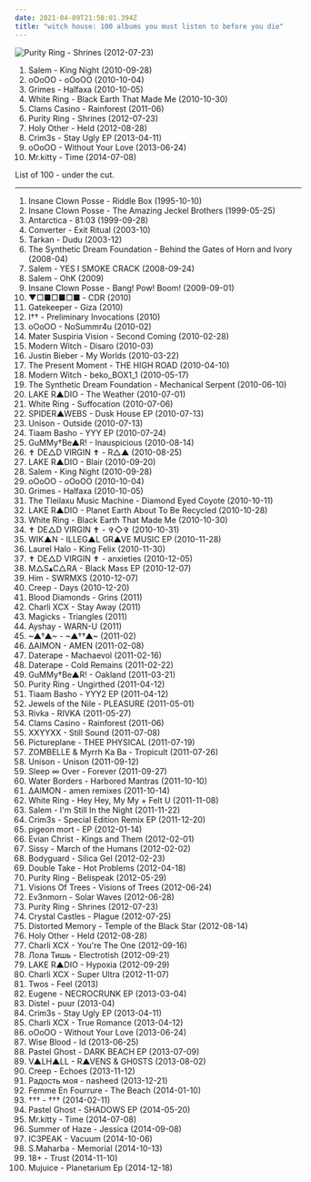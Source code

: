 ```yaml
---
date: 2021-04-09T21:58:01.394Z
title: "witch house: 100 albums you must listen to before you die"
---
```

![Purity Ring - Shrines (2012-07-23)](http://coverartarchive.org/release/3148628c-f648-45c0-95ea-b03dc0716e99/1568868601-500.jpg "Purity Ring - Shrines (2012-07-23)")
<ol class="albums">
<li data-cover="http://coverartarchive.org/release/c2852bc2-4919-41e7-aab4-c3ff47ba1c2c/20543754977-500.jpg" data-tags="witch house" role="button">Salem - King Night (2010-09-28)</li>
<li data-cover="https://img.discogs.com/qrOQU1AqqIIxURq0nEQskWN2bdI=/fit-in/452x452/filters:strip_icc():format(jpeg):mode_rgb():quality(90)/discogs-images/R-2471178-1286031530.jpeg.jpg" data-tags="witch house" role="button">oOoOO - oOoOO (2010-10-04)</li>
<li data-cover="http://coverartarchive.org/release/d12fe86c-4e91-4b2f-98ca-c7045c195a3b/6735333223-500.jpg" data-tags="dream pop, experimental" role="button">Grimes - Halfaxa (2010-10-05)</li>
<li data-cover="http://coverartarchive.org/release/1c3b875d-bd9d-4157-97ae-6e1091437126/15535585693-500.jpg" data-tags="darkwave, witch house, shoegaze" role="button">White Ring - Black Earth That Made Me (2010-10-30)</li>
<li data-cover="https://img.discogs.com/EUFvZLLBURFJSCmM8XtVarK8f0c=/fit-in/600x595/filters:strip_icc():format(jpeg):mode_rgb():quality(90)/discogs-images/R-2873150-1348618190-4389.jpeg.jpg" data-tags="ambient, experimental, lo-fi" role="button">Clams Casino - Rainforest (2011-06)</li>
<li data-cover="http://coverartarchive.org/release/3148628c-f648-45c0-95ea-b03dc0716e99/1568868601-500.jpg" data-tags="synthpop" role="button">Purity Ring - Shrines (2012-07-23)</li>
<li data-cover="http://coverartarchive.org/release/12eb94ea-54f1-4046-92ea-a34bff97e318/14798475045-500.jpg" data-tags="witch house" role="button">Holy Other - Held (2012-08-28)</li>
<li data-cover="http://coverartarchive.org/release/07290fdc-2274-4c01-a4cf-819a96b7b853/4965823690-500.jpg" data-tags="experimental, witch house" role="button">Crim3s - Stay Ugly EP (2013-04-11)</li>
<li data-cover="http://coverartarchive.org/release/eea3e6d7-eaf8-4d3c-b7e5-7b90844ec9af/4404251011-500.jpg" data-tags="witch house" role="button">oOoOO - Without Your Love (2013-06-24)</li>
<li data-cover="http://coverartarchive.org/release/0094f7a4-216c-4ffe-93cd-14346f9a663a/8801601727-500.jpg" data-tags="electronic" role="button">Mr.kitty - Time (2014-07-08)</li>
</ol>
List of 100 - under the cut.
<!-- more -->

_________________

<ol class="albums">
<li data-cover="http://coverartarchive.org/release/773b1e1e-3fe6-4e8f-a5e4-117d45dd2d06/27358258265-500.jpg" data-tags="detroit" role="button">
Insane Clown Posse - Riddle Box (1995-10-10)
</li>
<li data-cover="http://coverartarchive.org/release/4376e2ea-7b73-32a7-b99a-2e76f21498c2/28063954531-500.jpg" data-tags="juggalo, hip-hop" role="button">
Insane Clown Posse - The Amazing Jeckel Brothers (1999-05-25)
</li>
<li data-cover="https://img.discogs.com/3f0faCl3nS479S8Hgif2sIVBpYU=/fit-in/600x600/filters:strip_icc():format(jpeg):mode_rgb():quality(90)/discogs-images/R-824948-1220728113.jpeg.jpg" data-tags="synthpop" role="button">
Antarctica - 81:03 (1999-09-28)
</li>
<li data-cover="http://coverartarchive.org/release/2c5c0f70-2b15-4c16-b823-c069d8afedb8/2225474799-500.jpg" data-tags="rhythmic noise, noise" role="button">
Converter - Exit Ritual (2003-10)
</li>
<li data-cover="https://img.discogs.com/E_RO0q-pozYCBB0DWO8MAREXKg4=/fit-in/600x600/filters:strip_icc():format(jpeg):mode_rgb():quality(90)/discogs-images/R-7318965-1476958843-7101.jpeg.jpg" data-tags="dudu, tarkan" role="button">
Tarkan - Dudu (2003-12)
</li>
<li data-cover="http://coverartarchive.org/release/a05abebe-0e73-4ed9-9760-795a7ae9dd1a/5815430687-500.jpg" data-tags="dark electro" role="button">
The Synthetic Dream Foundation - Behind the Gates of Horn and Ivory (2008-04)
</li>
<li data-cover="https://img.discogs.com/oCJTMdf7S6aout2vXwG8KyX_GLg=/fit-in/361x500/filters:strip_icc():format(jpeg):mode_rgb():quality(90)/discogs-images/R-10554815-1499799953-3353.jpeg.jpg" data-tags="shoegaze, darkwave, witch house" role="button">
Salem - YES I SMOKE CRACK (2008-09-24)
</li>
<li data-cover="https://img.discogs.com/tKHJ6VJHZfPnXBE0UI8_3MwF4n0=/fit-in/600x598/filters:strip_icc():format(jpeg):mode_rgb():quality(90)/discogs-images/R-8586201-1598327635-4726.jpeg.jpg" data-tags="witch house" role="button">
Salem - OhK (2009)
</li>
<li data-cover="http://coverartarchive.org/release/7aa2faf0-993a-45b6-b513-afcb5f40f5d5/1621608060-500.jpg" data-tags="goregrind, deathcore, brutal death metal, nsbm, deathgrind, brutal deathcore, national socialist black metal, moshcore" role="button">
Insane Clown Posse - Bang! Pow! Boom! (2009-09-01)
</li>
<li data-cover="https://via.placeholder.com/450" data-tags="witch house" role="button">
▼□■□■□■ - CDR (2010)
</li>
<li data-cover="http://coverartarchive.org/release/9bbae45a-c814-44cf-9361-3978f98edf12/7359783071-500.jpg" data-tags="electro, witch house, post-dubstep, merok, newbreed, broken-clash, in the witch house family, witch-clash" role="button">
Gatekeeper - Giza (2010)
</li>
<li data-cover="https://img.discogs.com/0WwUZO4QgChlzSiqw2E9v7a8rsA=/fit-in/500x375/filters:strip_icc():format(jpeg):mode_rgb():quality(90)/discogs-images/R-2516798-1288300440.jpeg.jpg" data-tags="ghost drone" role="button">
I†† - Preliminary Invocations (2010)
</li>
<li data-cover="https://img.discogs.com/b3OS0SMfVttqQMvIfwBUnQVlvcQ=/fit-in/600x600/filters:strip_icc():format(jpeg):mode_rgb():quality(90)/discogs-images/R-11474030-1516975989-4184.jpeg.jpg" data-tags="witch house" role="button">
oOoOO - NoSummr4u (2010-02)
</li>
<li data-cover="https://img.discogs.com/hNAZU0sL5jWHt4N04GkThexse40=/fit-in/600x600/filters:strip_icc():format(jpeg):mode_rgb():quality(90)/discogs-images/R-3148916-1318162486.jpeg.jpg" data-tags="neo-psychedelia, witch house, drag, ghost drone" role="button">
Mater Suspiria Vision - Second Coming (2010-02-28)
</li>
<li data-cover="https://img.discogs.com/zWqKXp7Nz-mVYyq9dMyOKZNB80c=/fit-in/600x596/filters:strip_icc():format(jpeg):mode_rgb():quality(90)/discogs-images/R-2300890-1275414455.jpeg.jpg" data-tags="darkwave" role="button">
Modern Witch - Disaro (2010-03)
</li>
<li data-cover="http://coverartarchive.org/release/6bfba6d5-71fc-454b-b3a0-63632a1459fa/20855090957-500.jpg" data-tags="totec radio, justin bieber, goregrind, justin bieber my worlds" role="button">
Justin Bieber - My Worlds (2010-03-22)
</li>
<li data-cover="https://img.discogs.com/xzgKQwynOaMWktRT-p5XOx-5v40=/fit-in/600x536/filters:strip_icc():format(jpeg):mode_rgb():quality(90)/discogs-images/R-2435597-1556384227-8801.jpeg.jpg" data-tags="new wave" role="button">
The Present Moment - THE HIGH ROAD (2010-04-10)
</li>
<li data-cover="https://img.discogs.com/fcZy6i0FpFUEP1gBVPOiHVkg5Q8=/fit-in/290x290/filters:strip_icc():format(jpeg):mode_rgb():quality(90)/discogs-images/R-4772964-1375049291-2335.jpeg.jpg" data-tags="dark ambient" role="button">
Modern Witch - beko_BOX1_1 (2010-05-17)
</li>
<li data-cover="https://img.discogs.com/i-JGG-5o_lIQ6Cb6FPRuqMlYKc8=/fit-in/495x491/filters:strip_icc():format(jpeg):mode_rgb():quality(90)/discogs-images/R-2154941-1266966224.jpeg.jpg" data-tags="idm, ebm, industrial, synthpop, steampunk, darkwave, electronica, psytrance, darkpsy, trance, goth, experimental, gothic, electronic, techno, avant-garde, technoid, symphonic metal, rhythmic noise, harsh ebm, electro-industrial, hellektro, dark psytrance" role="button">
The Synthetic Dream Foundation - Mechanical Serpent (2010-06-10)
</li>
<li data-cover="https://via.placeholder.com/450" data-tags="alternative, witch house, ghost drone" role="button">
LAKE R▲DIO - The Weather (2010-07-01)
</li>
<li data-cover="https://img.discogs.com/o4ozNry2eBaD7Z7XA-dqPZZvHds=/fit-in/588x600/filters:strip_icc():format(jpeg):mode_rgb():quality(90)/discogs-images/R-2387914-1330115772.jpeg.jpg" data-tags="darkwave, witch house" role="button">
White Ring - Suffocation (2010-07-06)
</li>
<li data-cover="https://img.discogs.com/yTjG_K3W2bYXaBJ_voxGRu7oZxY=/fit-in/600x600/filters:strip_icc():format(jpeg):mode_rgb():quality(90)/discogs-images/R-3384379-1328297625.jpeg.jpg" data-tags="electronic, experimental, electro, dark, witch house" role="button">
SPIDER▲WEBS - Dusk House EP (2010-07-13)
</li>
<li data-cover="https://img.discogs.com/XFuEnhiMko2TT68_n3mC8551W_w=/fit-in/570x570/filters:strip_icc():format(jpeg):mode_rgb():quality(90)/discogs-images/R-2974199-1309909285.jpeg.jpg" data-tags="witch house" role="button">
Unison - Outside (2010-07-13)
</li>
<li data-cover="http://coverartarchive.org/release/39b51459-8c38-4fd5-82c1-19f9b1f987d0/8898093298-500.jpg" data-tags="witch house" role="button">
Tiaam Basho - YYY EP (2010-07-24)
</li>
<li data-cover="https://via.placeholder.com/450" data-tags="alternative, witch house, ghost drone" role="button">
GuMMy†Be▲R! - Inauspicious (2010-08-14)
</li>
<li data-cover="https://via.placeholder.com/450" data-tags="witch house" role="button">
✝ DE△D VIRGIN ✝ - R△▲ (2010-08-25)
</li>
<li data-cover="https://via.placeholder.com/450" data-tags="alternative, witch house, turquoise and coral, ghost drone" role="button">
LAKE R▲DIO - Blair (2010-09-20)
</li>
<li data-cover="http://coverartarchive.org/release/c2852bc2-4919-41e7-aab4-c3ff47ba1c2c/20543754977-500.jpg" data-tags="witch house" role="button">
Salem - King Night (2010-09-28)
</li>
<li data-cover="https://img.discogs.com/qrOQU1AqqIIxURq0nEQskWN2bdI=/fit-in/452x452/filters:strip_icc():format(jpeg):mode_rgb():quality(90)/discogs-images/R-2471178-1286031530.jpeg.jpg" data-tags="witch house" role="button">
oOoOO - oOoOO (2010-10-04)
</li>
<li data-cover="http://coverartarchive.org/release/d12fe86c-4e91-4b2f-98ca-c7045c195a3b/6735333223-500.jpg" data-tags="dream pop, experimental" role="button">
Grimes - Halfaxa (2010-10-05)
</li>
<li data-cover="https://img.discogs.com/WkdpK1dX0-g2NBzhfmPC_901uok=/fit-in/300x298/filters:strip_icc():format(jpeg):mode_rgb():quality(90)/discogs-images/R-5031183-1382621510-4276.jpeg.jpg" data-tags="electroclash, dance, new wave, proto-punk, animals, post pop, witch house, money, drag, post-whatever, freakout, hipster, post-pop, death disco, freak out, experimental electro, deep-clash, witch-house, hardcore electro, blackwave, newbreed, post-dance, broken-clash, trianglecore, next wave, post-electroclash, ghost step, crunkgaze, terrortronik, indie trash, la shit, bipolar party, los angeles art school hipster, megawave, punk rock electro, rock n tronix, diy dancefloor, rock n roll industrial, los angeles 2010, dancemosh, unspinnable, next-wave, crunkwave" role="button">
The Tleilaxu Music Machine - Diamond Eyed Coyote (2010-10-11)
</li>
<li data-cover="https://via.placeholder.com/450" data-tags="alternative, witch house, free albums, ghost drone, albums to listen to" role="button">
LAKE R▲DIO - Planet Earth About To Be Recycled (2010-10-28)
</li>
<li data-cover="http://coverartarchive.org/release/1c3b875d-bd9d-4157-97ae-6e1091437126/15535585693-500.jpg" data-tags="darkwave, witch house, shoegaze" role="button">
White Ring - Black Earth That Made Me (2010-10-30)
</li>
<li data-cover="https://via.placeholder.com/450" data-tags="witch house" role="button">
✝ DE△D VIRGIN ✝ - ✞◇✞ (2010-10-31)
</li>
<li data-cover="https://via.placeholder.com/450" data-tags="witch house, drag, witchstep, gravewave, witchhouse" role="button">
WIK▲N - ILLEG▲L GR▲VE MUSIC EP (2010-11-28)
</li>
<li data-cover="https://img.discogs.com/aUrgLxIHY9fkjIO8m4LghC4z0_I=/fit-in/600x603/filters:strip_icc():format(jpeg):mode_rgb():quality(90)/discogs-images/R-2531250-1293487636.jpeg.jpg" data-tags="experimental, abstract, chillwave, synth-pop, witch house, glo-fi, witch chill, newbreed, chill witch, 2010 faves" role="button">
Laurel Halo - King Felix (2010-11-30)
</li>
<li data-cover="https://via.placeholder.com/450" data-tags="witch house" role="button">
✝ DE△D VIRGIN ✝ - anxieties (2010-12-05)
</li>
<li data-cover="https://via.placeholder.com/450" data-tags="witch house, drag, tundra, grave wave" role="button">
M△S▴C△RA - Black Mass EP (2010-12-07)
</li>
<li data-cover="http://coverartarchive.org/release/09050952-3b33-483c-b924-efb27ea9f262/5087025736-500.jpg" data-tags="electronic" role="button">
Him - SWRMXS (2010-12-07)
</li>
<li data-cover="http://coverartarchive.org/release/71dfb3b7-cfea-4e83-94f8-0abe230aed72/7405096478-500.jpg" data-tags="witch house" role="button">
Creep - Days (2010-12-20)
</li>
<li data-cover="http://coverartarchive.org/release/bfed88c6-012d-4be8-8302-adf5d1eb2857/2816404852-500.jpg" data-tags="american, chillwave, synth-pop, 10s, witch house, trap edm" role="button">
Blood Diamonds - Grins (2011)
</li>
<li data-cover="http://coverartarchive.org/release/fb11b6c4-2503-46f1-91aa-c01e64ce88db/4102863010-500.jpg" data-tags="british" role="button">
Charli XCX - Stay Away (2011)
</li>
<li data-cover="https://img.discogs.com/M-xtrSZl9u1937YU2LKQcRY2l2M=/fit-in/600x600/filters:strip_icc():format(jpeg):mode_rgb():quality(90)/discogs-images/R-9153468-1475712177-4093.jpeg.jpg" data-tags="dream pop, chillwave, witch house" role="button">
Magicks - Triangles (2011)
</li>
<li data-cover="https://img.discogs.com/MK1ZUkgGQYe35u_7buWk7qhmVBQ=/fit-in/600x600/filters:strip_icc():format(jpeg):mode_rgb():quality(90)/discogs-images/R-3125285-1338382326-2314.jpeg.jpg" data-tags="witch house, tribal industrial, electro ethereal" role="button">
Ayshay - WARN-U (2011)
</li>
<li data-cover="http://coverartarchive.org/release/832efca5-a97a-4284-b284-1df876a22cec/2379370744-500.jpg" data-tags="ambient, experimental, shoegaze, psychedelic, russian, avant-garde, noir, darkwave, experimental electronica, dark ambient, dark wave, 10s, free music, witch house, russia, drag, moscow, synths, netaudio, fully streamable tracks, dark pop, bandcamp, witch, organic electronica, free albums, free album, russian underground, webaudio, trianglecore, fully streamable album, self-released, fully streamable track, avant-electronica, synth industrial, shoegazetronica, noirwave, former soviet union, synth noir, drag house" role="button">
~▲†▲~ - ~▲††▲~ (2011-02)
</li>
<li data-cover="http://coverartarchive.org/release/d1ab5e1c-6e3d-3c11-addc-391ab24def7a/2948260857-500.jpg" data-tags="experimental" role="button">
∆AIMON - AMEN (2011-02-08)
</li>
<li data-cover="https://img.discogs.com/fsYWxffM2QxQEQCizb-L3_HspUM=/fit-in/500x500/filters:strip_icc():format(jpeg):mode_rgb():quality(90)/discogs-images/R-4259373-1359975212-1340.jpeg.jpg" data-tags="witch house" role="button">
Daterape - Machaevol (2011-02-16)
</li>
<li data-cover="https://img.discogs.com/40NAfZACusu_6brRmiEuYO6PLEU=/fit-in/600x600/filters:strip_icc():format(jpeg):mode_rgb():quality(90)/discogs-images/R-4259384-1359975521-3833.jpeg.jpg" data-tags="witch house" role="button">
Daterape - Cold Remains (2011-02-22)
</li>
<li data-cover="http://coverartarchive.org/release/090f658c-e6b9-460e-bdb4-61784b6d6c84/20864784538-500.jpg" data-tags="hip hop, alternative, dance, synth-pop, witch house, glo-fi, witch chill, chill wave, ghost drone, newbreed, chill witch, zombie rave, coldrave, seapunk, in the chillwave family, in the witch house family, aqua house, chill  witch" role="button">
GuMMy†Be▲R! - Oakland (2011-03-21)
</li>
<li data-cover="http://coverartarchive.org/release/0dba6f29-903d-4830-a1b9-850cb3e102c9/22081460755-500.jpg" data-tags="electronic, chillwave, witch house, alternative electronic, newbreed, witchpop, post-futurepop" role="button">
Purity Ring - Ungirthed (2011-04-12)
</li>
<li data-cover="http://coverartarchive.org/release/81c721a1-e0a7-4a56-83be-53df8f976109/870868101-500.jpg" data-tags="witch house, chillwave" role="button">
Tiaam Basho - YYY2 EP (2011-04-12)
</li>
<li data-cover="https://img.discogs.com/WCtBC5xSVsewNUBr42O57k3_P7U=/fit-in/350x350/filters:strip_icc():format(jpeg):mode_rgb():quality(90)/discogs-images/R-2983804-1310385411.jpeg.jpg" data-tags="witch house" role="button">
Jewels of the Nile - PLEASURE (2011-05-01)
</li>
<li data-cover="http://coverartarchive.org/release/d5683416-fe54-42d4-8e12-fdaf9e145390/2825700597-500.jpg" data-tags="electronic, witch house" role="button">
Rivka - RIVKA (2011-05-27)
</li>
<li data-cover="https://img.discogs.com/EUFvZLLBURFJSCmM8XtVarK8f0c=/fit-in/600x595/filters:strip_icc():format(jpeg):mode_rgb():quality(90)/discogs-images/R-2873150-1348618190-4389.jpeg.jpg" data-tags="ambient, experimental, lo-fi" role="button">
Clams Casino - Rainforest (2011-06)
</li>
<li data-cover="http://coverartarchive.org/release/14990136-0c6a-49a2-befb-09b3703aa01a/3393506050-500.jpg" data-tags="experimental" role="button">
XXYYXX - Still Sound (2011-07-08)
</li>
<li data-cover="https://img.discogs.com/RiURtSiDgw8hCLlQefhEq6ze8B8=/fit-in/300x300/filters:strip_icc():format(jpeg):mode_rgb():quality(90)/discogs-images/R-3000800-1311122520.jpeg.jpg" data-tags="noise, trance, electronic, electro" role="button">
Pictureplane - THEE PHYSICAL (2011-07-19)
</li>
<li data-cover="http://coverartarchive.org/release/c995261c-97be-4e80-b3af-be4037428664/4393113940-500.jpg" data-tags="witch house" role="button">
ZOMBELLE & Myrrh Ka Ba - Tropicult (2011-07-26)
</li>
<li data-cover="http://coverartarchive.org/release/cf709fc3-b18a-474d-8b33-2411ed2a801c/16731682564-500.jpg" data-tags="shoegaze, witch house" role="button">
Unison - Unison (2011-09-12)
</li>
<li data-cover="https://img.discogs.com/sGd8E_zOvzvRjoezdsgI68Byq3k=/fit-in/300x299/filters:strip_icc():format(jpeg):mode_rgb():quality(90)/discogs-images/R-3115784-1316516902.jpeg.jpg" data-tags="experimental, dream pop" role="button">
Sleep ∞ Over - Forever (2011-09-27)
</li>
<li data-cover="https://img.discogs.com/MZwD9FOsqLCu7M_yGXCJG-INp8c=/fit-in/600x600/filters:strip_icc():format(jpeg):mode_rgb():quality(90)/discogs-images/R-3155671-1320400166.jpeg.jpg" data-tags="experimental, downtempo, dubstep, darkwave, dark ambient, witch house, tri angle" role="button">
Water Borders - Harbored Mantras (2011-10-10)
</li>
<li data-cover="http://coverartarchive.org/release/d5c79371-19f0-45af-9fc3-74a4007cedb8/11844340031-500.jpg" data-tags="witch house" role="button">
∆AIMON - amen remixes (2011-10-14)
</li>
<li data-cover="https://img.discogs.com/GZeVuKRUupDr9E6nkq702j-BTjE=/fit-in/600x602/filters:strip_icc():format(jpeg):mode_rgb():quality(90)/discogs-images/R-3227068-1460587276-5570.jpeg.jpg" data-tags="witch house" role="button">
White Ring - Hey Hey, My My + Felt U (2011-11-08)
</li>
<li data-cover="https://img.discogs.com/cZdmWiS8GXViDAp_DS8rDIBvSxA=/fit-in/600x540/filters:strip_icc():format(jpeg):mode_rgb():quality(90)/discogs-images/R-15552033-1593480301-3260.jpeg.jpg" data-tags="witch house" role="button">
Salem - I'm Still In the Night (2011-11-22)
</li>
<li data-cover="https://img.discogs.com/LfkyDQril2jsJGPDVswmcMFWZrs=/fit-in/600x598/filters:strip_icc():format(jpeg):mode_rgb():quality(90)/discogs-images/R-3306774-1325011800.jpeg.jpg" data-tags="witch house" role="button">
Crim3s - Special Edition Remix EP (2011-12-20)
</li>
<li data-cover="http://coverartarchive.org/release/d89a50e9-37e4-41be-8309-4061d729db6b/871787923-500.jpg" data-tags="noise, witch house" role="button">
pigeon mort - EP (2012-01-14)
</li>
<li data-cover="http://coverartarchive.org/release/1de96432-9102-41ee-b1e3-9f0ef030debb/4103126827-500.jpg" data-tags="hip-hop, witch house" role="button">
Evian Christ - Kings and Them (2012-02-01)
</li>
<li data-cover="http://coverartarchive.org/release/765bddb3-13a4-4b4c-9e96-c37551b65a71/6380481481-500.jpg" data-tags="trip-hop, digital hardcore, witch house, dubtech, third" role="button">
Sissy - March of the Humans (2012-02-02)
</li>
<li data-cover="http://coverartarchive.org/release/be2b3fda-9ea8-43a6-a4be-e9ac87a27e97/1475236238-500.jpg" data-tags="witch house" role="button">
Bodyguard - Silica Gel (2012-02-23)
</li>
<li data-cover="http://coverartarchive.org/release/a35d2e2d-c084-4bbe-a01a-a0a0af83b8f6/1223950142-500.jpg" data-tags="heavy metal, black metal, metalcore, electropop, indie, grunge, grindcore, emo, djent, indie pop, indie rock, hard rock, doom metal, industrial, lo-fi, hair metal, viking metal, speed metal, melodic death metal, underground hip-hop, thrash metal, sludge, alt-country, pop punk, comedy, death metal, gothic metal, glam rock, crossover, powerpop, queercore, alt country, alternative country, rock n roll, industrial metal, speedcore, symphonic metal, post-grunge, post-hardcore, rapcore, underground hip hop, nu metal, melodic hardcore, power metal, mathcore, technical death metal, sludge metal, chillwave, rac, goregrind, rap metal, horrorcore, witch house, gabber, deathcore, brutal death metal, blackened death metal, powerviolence, nsbm, harsh noise, lolicore, deathgrind, rap rock, glam metal, atmospheric black metal, suicidal black metal, sludgecore, power violence, black doom metal, dsbm, skram, death doom, pornogrind, raw black metal, a campire and a tent and a flashlight and some matches and a tree and that river and my glasses and a spaceship and a really really big bear but the bear is really really far away, hatecore, drone metal, death doom metal, crossover thrash, cybergrind, porngrind, death n roll, true metal, depressive suicidal black metal, black n roll, true norwegian black metal, post-black metal, extreme black metal, pirate metal, gothic doom metal, death-doom metal, crunkcore, real screamo, true black metal, brutal deathcore, progressive metalcore, atmospheric sludge, emo violence, skramz, orthodox black metal" role="button">
Double Take - Hot Problems (2012-04-18)
</li>
<li data-cover="https://img.discogs.com/3gfx5a05VS_rCN7C3HJMruhUKeM=/fit-in/450x450/filters:strip_icc():format(jpeg):mode_rgb():quality(90)/discogs-images/R-3648068-1338787447-2503.jpeg.jpg" data-tags="synthpop" role="button">
Purity Ring - Belispeak (2012-05-29)
</li>
<li data-cover="https://img.discogs.com/UgTpQ7cr6bLKTa41WkdofMiZMBI=/fit-in/300x300/filters:strip_icc():format(jpeg):mode_rgb():quality(90)/discogs-images/R-3752876-1342972712-6997.jpeg.jpg" data-tags="witch house" role="button">
Visions Of Trees - Visions of Trees (2012-06-24)
</li>
<li data-cover="http://coverartarchive.org/release/9cbeaa40-91a7-4db5-a3fe-a8557f695fb5/5952555221-500.jpg" data-tags="witch house" role="button">
Ev3nmorn - Solar Waves (2012-06-28)
</li>
<li data-cover="http://coverartarchive.org/release/3148628c-f648-45c0-95ea-b03dc0716e99/1568868601-500.jpg" data-tags="synthpop" role="button">
Purity Ring - Shrines (2012-07-23)
</li>
<li data-cover="http://coverartarchive.org/release/53da44c3-cfa3-4385-a8d1-d0b69f6e32b6/26338024212-500.jpg" data-tags="electronica, witch house, wlbndd" role="button">
Crystal Castles - Plague (2012-07-25)
</li>
<li data-cover="http://coverartarchive.org/release/2a858a5d-1aba-40c9-972e-cf504d59e8e5/5663548592-500.jpg" data-tags="industrial, witchhouse" role="button">
Distorted Memory - Temple of the Black Star (2012-08-14)
</li>
<li data-cover="http://coverartarchive.org/release/12eb94ea-54f1-4046-92ea-a34bff97e318/14798475045-500.jpg" data-tags="witch house" role="button">
Holy Other - Held (2012-08-28)
</li>
<li data-cover="https://img.discogs.com/3G6tg3zdRs3S0xTIulSNoEPN9a4=/fit-in/600x600/filters:strip_icc():format(jpeg):mode_rgb():quality(90)/discogs-images/R-3666671-1339523729-9505.jpeg.jpg" data-tags="british" role="button">
Charli XCX - You're The One (2012-09-16)
</li>
<li data-cover="http://coverartarchive.org/release/502e27e1-bc06-476a-addd-b93586db113b/6069495771-500.jpg" data-tags="pain, witch house, harsh noise, be, trash pop, davecore, post-huipizdacore, better than lady gaga, please make it stop, boginya, better than miley cyrus, better than billie eilish" role="button">
Лола Тишь - Electrotish (2012-09-21)
</li>
<li data-cover="https://via.placeholder.com/450" data-tags="witch house" role="button">
LAKE R▲DIO - Hypoxia (2012-09-29)
</li>
<li data-cover="http://coverartarchive.org/release/99676865-2a18-479f-bd8b-4ef6d15c2992/11581258724-500.jpg" data-tags="synthpop, dark pop" role="button">
Charli XCX - Super Ultra (2012-11-07)
</li>
<li data-cover="http://coverartarchive.org/release/ecc9f4d7-9887-4532-893b-93de4b94bb70/5276899158-500.jpg" data-tags="electronic, witch house" role="button">
Twos - Feel (2013)
</li>
<li data-cover="http://coverartarchive.org/release/138e55da-1d50-4a7d-b09c-e757064d72c6/26469204770-500.jpg" data-tags="hardcore, lo-fi, trap, witch house, overcompressed" role="button">
Eugene - NECROCRUNK EP (2013-03-04)
</li>
<li data-cover="https://img.discogs.com/cAq0JGtNEe51XPmvBlA9VSysk8Q=/fit-in/568x400/filters:strip_icc():format(jpeg):mode_rgb():quality(90)/discogs-images/R-4518380-1367479083-1663.jpeg.jpg" data-tags="angst pop" role="button">
Distel - puur (2013-04)
</li>
<li data-cover="http://coverartarchive.org/release/07290fdc-2274-4c01-a4cf-819a96b7b853/4965823690-500.jpg" data-tags="experimental, witch house" role="button">
Crim3s - Stay Ugly EP (2013-04-11)
</li>
<li data-cover="http://coverartarchive.org/release/a1439055-f1fa-4c4c-a8a3-71a074615911/4024431683-500.jpg" data-tags="synthpop" role="button">
Charli XCX - True Romance (2013-04-12)
</li>
<li data-cover="http://coverartarchive.org/release/eea3e6d7-eaf8-4d3c-b7e5-7b90844ec9af/4404251011-500.jpg" data-tags="witch house" role="button">
oOoOO - Without Your Love (2013-06-24)
</li>
<li data-cover="https://img.discogs.com/dLC_bDGawJwapruDJRFUh3q9atM=/fit-in/300x300/filters:strip_icc():format(jpeg):mode_rgb():quality(90)/discogs-images/R-4708877-1372953925-7899.jpeg.jpg" data-tags="electronic, indie, experimental, odd, witch house, sampling" role="button">
Wise Blood - Id (2013-06-25)
</li>
<li data-cover="http://coverartarchive.org/release/7e856d7d-8ac1-449b-ad1d-aa344000ebd4/4642686604-500.jpg" data-tags="dream pop, synthpop, bitpop, chillwave, witch house, dreamwave, dreamrave" role="button">
Pastel Ghost - DARK BEACH EP (2013-07-09)
</li>
<li data-cover="http://coverartarchive.org/release/e294a3c0-ffe7-46c0-ab4b-0111e55d9b00/7937967101-500.jpg" data-tags="witch house" role="button">
V▲LH▲LL - R▲VENS & GH0STS (2013-08-02)
</li>
<li data-cover="http://coverartarchive.org/release/f9be3673-0f11-4fa5-80d3-ae116060669e/6165006984-500.jpg" data-tags="electronic, experimental, witch house" role="button">
Creep - Echoes (2013-11-12)
</li>
<li data-cover="http://coverartarchive.org/release/83477ece-4def-4f0a-ba2f-9817a6f2e8a4/8316641107-500.jpg" data-tags="witch house" role="button">
Радость моя - nasheed (2013-12-21)
</li>
<li data-cover="http://coverartarchive.org/release/ed3cdf27-747b-4b9e-a5df-b5558f763a16/7430325298-500.jpg" data-tags="witch house" role="button">
Femme En Fourrure - The Beach (2014-01-10)
</li>
<li data-cover="http://coverartarchive.org/release/4b4af757-4af8-4e9e-837d-a70238f5bb31/6464248143-500.jpg" data-tags="alternative, electronic" role="button">
††† - ††† (2014-02-11)
</li>
<li data-cover="http://coverartarchive.org/release/ff974c85-06a6-4dfd-80c3-0d3abf99628d/7306388946-500.jpg" data-tags="dream pop, synthpop, chillwave, witch house, dreamwave, synthwave, dreamrave" role="button">
Pastel Ghost - SHADOWS EP (2014-05-20)
</li>
<li data-cover="http://coverartarchive.org/release/0094f7a4-216c-4ffe-93cd-14346f9a663a/8801601727-500.jpg" data-tags="electronic" role="button">
Mr.kitty - Time (2014-07-08)
</li>
<li data-cover="http://coverartarchive.org/release/ee51594f-d326-4489-8d37-92ff18ec511b/8740029795-500.jpg" data-tags="chillwave, witch house, weedwave, nightdrag" role="button">
Summer of Haze - Jessica (2014-09-08)
</li>
<li data-cover="http://coverartarchive.org/release/7a91e637-e329-4254-bdef-8beeffe2c610/9055084082-500.jpg" data-tags="electronic, experimental, experimental pop, russian, 2010s, witch house, russia, moscow" role="button">
IC3PEAK - Vacuum (2014-10-06)
</li>
<li data-cover="http://coverartarchive.org/release/658d7ae7-c831-409a-aba4-7a1c8d8a7e73/8578456931-500.jpg" data-tags="trip-hop, psychedelic, witch house" role="button">
S.Maharba - Memorial (2014-10-13)
</li>
<li data-cover="http://coverartarchive.org/release/4ba75665-da71-49d1-9c20-f0f0a5327c24/9453722345-500.jpg" data-tags="electronic, experimental, downtempo, rnb, future, underground, trap, hypnagogic pop, witch house, slutwave, 2014 albums" role="button">
18+ - Trust (2014-11-10)
</li>
<li data-cover="https://img.discogs.com/8CmxnUrqGR-cvuGqtXiGe-RgV9c=/fit-in/350x350/filters:strip_icc():format(jpeg):mode_rgb():quality(90)/discogs-images/R-6615934-1423155894-1335.jpeg.jpg" data-tags="techno, club, space, witch house, todolist" role="button">
Mujuice - Planetarium Ep (2014-12-18)
</li>
</ol>